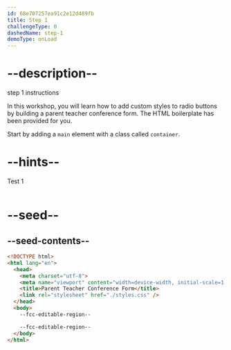 ```yaml
---
id: 68e707257ea91c2e12d489fb
title: Step 1
challengeType: 0
dashedName: step-1
demoType: onLoad
---
```


# --description--

step 1 instructions

In this workshop, you will learn how to add custom styles to radio buttons by building a parent teacher conference form. The HTML boilerplate has been provided for you.

Start by adding a `main` element with a class called `container`.

# --hints--

Test 1

```js

```

# --seed--

## --seed-contents--

```html
<!DOCTYPE html>
<html lang="en">
  <head>
    <meta charset="utf-8">
    <meta name="viewport" content="width=device-width, initial-scale=1.0">
    <title>Parent Teacher Conference Form</title>
    <link rel="stylesheet" href="./styles.css" />
  </head>
  <body>
    --fcc-editable-region--

    --fcc-editable-region--
  </body>
</html>
```
